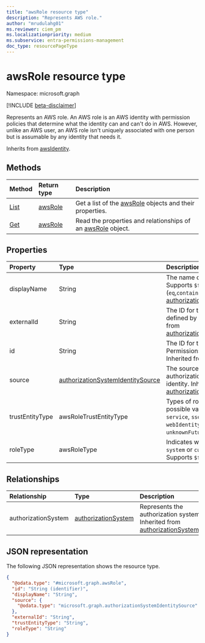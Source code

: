 ```yaml
---
title: "awsRole resource type"
description: "Represents AWS role."
author: "mrudulahg01"
ms.reviewer: ciem_pm
ms.localizationpriority: medium
ms.subservice: entra-permissions-management
doc_type: resourcePageType
---
```


# awsRole resource type

Namespace: microsoft.graph

[!INCLUDE [beta-disclaimer](../../includes/beta-disclaimer.md)]

Represents an AWS role. An AWS role is an AWS identity with permission policies that determine what the identity can and can't do in AWS. However, unlike an AWS user, an AWS role isn't uniquely associated with one person but is assumable by any identity that needs it.

Inherits from [awsIdentity](../resources/awsidentity.md).

## Methods
|Method|Return type|Description|
|:---|:---|:---|
|[List](../api/awsassociatedidentities-list-roles.md)|[awsRole](../resources/awsrole.md)|Get a list of the [awsRole](../resources/awsrole.md) objects and their properties.|
|[Get](../api/awsrole-get.md)|[awsRole](../resources/awsrole.md)|Read the properties and relationships of an [awsRole](../resources/awsrole.md) object.|

## Properties
|Property|Type|Description|
|:---|:---|:---|
|displayName|String|The name of the object. Supports `$filter` (`eq`,`contains`). Inherited from [authorizationSystemIdentity](../resources/authorizationsystemidentity.md).|
|externalId|String|The ID for the role as defined by AWS. Inherited from [authorizationSystemIdentity](../resources/authorizationsystemidentity.md).|
|id|String|The ID for the role in Permissions Management. Inherited from [entity](../resources/entity.md).|
|source|[authorizationSystemIdentitySource](../resources/authorizationsystemidentitysource.md)|The source of the authorization system identity. Inherited from [authorizationSystemIdentity](../resources/authorizationsystemidentity.md).|
|trustEntityType|awsRoleTrustEntityType| Types of role trusts. The possible values are: `none`, `service`, `sso`, `crossAccount`, `webIdentity`, `unknownFutureValue`.|
|roleType|awsRoleType|Indicates whether role is a `system` or `custom` role. Supports `$filter` (`eq`).|

## Relationships
|Relationship|Type|Description|
|:---|:---|:---|
|authorizationSystem|[authorizationSystem](../resources/authorizationsystem.md)|Represents the authorization system. Inherited from [authorizationSystemIdentity](../resources/authorizationsystemidentity.md)|

## JSON representation
The following JSON representation shows the resource type.
<!-- {
  "blockType": "resource",
  "keyProperty": "id",
  "@odata.type": "microsoft.graph.awsRole",
  "baseType": "microsoft.graph.awsIdentity",
  "openType": false
}
-->
``` json
{
  "@odata.type": "#microsoft.graph.awsRole",
  "id": "String (identifier)",
  "displayName": "String",
  "source": {
    "@odata.type": "microsoft.graph.authorizationSystemIdentitySource"
  },
  "externalId": "String",
  "trustEntityType": "String",
  "roleType": "String"
}
```

